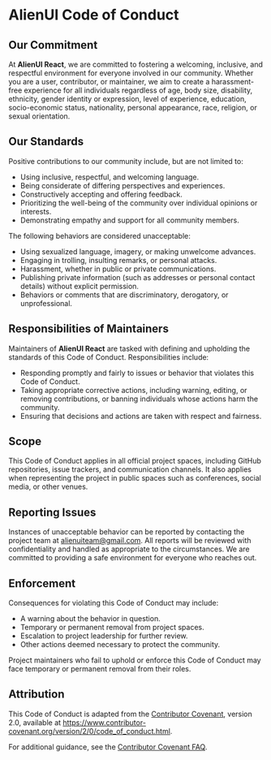 # AlienUI Code of Conduct

## Our Commitment

At **AlienUI React**, we are committed to fostering a welcoming, inclusive, and respectful environment for everyone involved in our community. Whether you are a user, contributor, or maintainer, we aim to create a harassment-free experience for all individuals regardless of age, body size, disability, ethnicity, gender identity or expression, level of experience, education, socio-economic status, nationality, personal appearance, race, religion, or sexual orientation.

## Our Standards

Positive contributions to our community include, but are not limited to:

- Using inclusive, respectful, and welcoming language.
- Being considerate of differing perspectives and experiences.
- Constructively accepting and offering feedback.
- Prioritizing the well-being of the community over individual opinions or interests.
- Demonstrating empathy and support for all community members.

The following behaviors are considered unacceptable:

- Using sexualized language, imagery, or making unwelcome advances.
- Engaging in trolling, insulting remarks, or personal attacks.
- Harassment, whether in public or private communications.
- Publishing private information (such as addresses or personal contact details) without explicit permission.
- Behaviors or comments that are discriminatory, derogatory, or unprofessional.

## Responsibilities of Maintainers

Maintainers of **AlienUI React** are tasked with defining and upholding the standards of this Code of Conduct. Responsibilities include:

- Responding promptly and fairly to issues or behavior that violates this Code of Conduct.
- Taking appropriate corrective actions, including warning, editing, or removing contributions, or banning individuals whose actions harm the community.
- Ensuring that decisions and actions are taken with respect and fairness.

## Scope

This Code of Conduct applies in all official project spaces, including GitHub repositories, issue trackers, and communication channels. It also applies when representing the project in public spaces such as conferences, social media, or other venues.

## Reporting Issues

Instances of unacceptable behavior can be reported by contacting the project team at [alienuiteam@gmail.com](mailto:alienuiteam@gmail.com). All reports will be reviewed with confidentiality and handled as appropriate to the circumstances. We are committed to providing a safe environment for everyone who reaches out.

## Enforcement

Consequences for violating this Code of Conduct may include:

- A warning about the behavior in question.
- Temporary or permanent removal from project spaces.
- Escalation to project leadership for further review.
- Other actions deemed necessary to protect the community.

Project maintainers who fail to uphold or enforce this Code of Conduct may face temporary or permanent removal from their roles.

## Attribution

This Code of Conduct is adapted from the [Contributor Covenant](https://www.contributor-covenant.org), version 2.0, available at <https://www.contributor-covenant.org/version/2/0/code_of_conduct.html>.

For additional guidance, see the [Contributor Covenant FAQ](https://www.contributor-covenant.org/faq).
